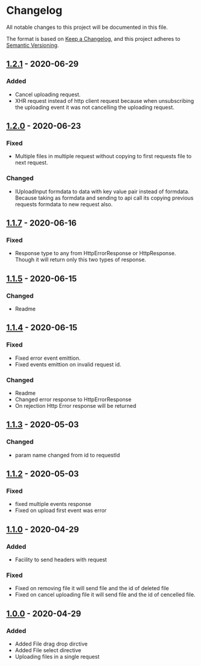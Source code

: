 # Changelog

All notable changes to this project will be documented in this file.

The format is based on [Keep a Changelog](https://keepachangelog.com/en/1.0.0/), and this project adheres to [Semantic Versioning](https://semver.org/spec/v2.0.0.html).

## [1.2.1] - 2020-06-29

### Added
- Cancel uploading request.
- XHR request instead of http client request because when unsubscribing the uploading event it was not cancelling the uploading request.

## [1.2.0] - 2020-06-23

### Fixed
- Multiple files in multiple request without copying to first requests file to next request.

### Changed 
- IUploadInput formdata to data with key value pair instead of formdata. Because taking as formdata and sending to api call its copying previous requests formdata to new request also.

## [1.1.7] - 2020-06-16

### Fixed 
- Response type to any from HttpErrorResponse or HttpResponse. Though it will return only this two types of response.

## [1.1.5] - 2020-06-15

### Changed
- Readme

## [1.1.4] - 2020-06-15

### Fixed
- Fixed error event emittion.
- Fixed events emittion on invalid request id.

### Changed
- Readme
- Changed error response to HttpErrorResponse
- On rejection Http Error response will be returned

## [1.1.3] - 2020-05-03

### Changed
- param name changed from id to requestId

## [1.1.2] - 2020-05-03

### Fixed
- fixed multiple events response
- Fixed on upload first event was error

## [1.1.0] - 2020-04-29

### Added

- Facility to send headers with request

### Fixed
- Fixed on removing file it will send file and the id of deleted file
- Fixed on cancel uploading file it will send file and the id of cencelled file.

## [1.0.0] - 2020-04-29

### Added

- Added File drag drop dirctive 
- Added File select directive
- Uploading files in a single request

[1.2.1]: https://github.com/jayprajapati857/ngx-uploader-directive/compare/1.2.0...1.2.1
[1.2.0]: https://github.com/jayprajapati857/ngx-uploader-directive/compare/1.1.7...1.2.0
[1.1.7]: https://github.com/jayprajapati857/ngx-uploader-directive/compare/1.1.5...1.1.7
[1.1.5]: https://github.com/jayprajapati857/ngx-uploader-directive/compare/1.1.4...1.1.5
[1.1.4]: https://github.com/jayprajapati857/ngx-uploader-directive/compare/1.1.3...1.1.4
[1.1.3]: https://github.com/jayprajapati857/ngx-uploader-directive/compare/1.1.2...1.1.3
[1.1.2]: https://github.com/jayprajapati857/ngx-uploader-directive/compare/1.1.0...1.1.2
[1.1.0]: https://github.com/jayprajapati857/ngx-uploader-directive/compare/1.0.0...1.1.0
[1.0.0]: https://github.com/jayprajapati857/ngx-uploader-directive/releases/tag/1.0.0

